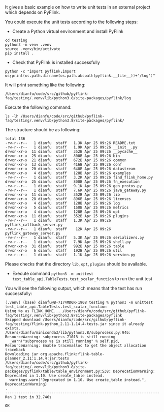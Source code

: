 It gives a basic example on how to write unit tests in an external project which depends on PyFlink.

You could execute the unit tests according to the following steps:
- Create a Python virtual environment and install PyFlink
```shell
cd testing
python3 -m venv .venv
source .venv/bin/activate
pip install .
```

- Check that PyFlink is installed successfully
```shell
python -c "import pyflink;import os;print(os.path.dirname(os.path.abspath(pyflink.__file__))+'/log')"
```

It will print something like the following: 
```shell
/Users/dianfu/code/src/github/pyflink-faq/testing/.venv/lib/python3.8/site-packages/pyflink/log
```

Execute the following command:
```shell
ls -lh /Users/dianfu/code/src/github/pyflink-faq/testing/.venv/lib/python3.8/site-packages/pyflink/
```

The structure should be as following:
```
total 136
-rw-r--r--   1 dianfu  staff   1.3K Apr 25 09:26 README.txt
-rw-r--r--   1 dianfu  staff   1.9K Apr 25 09:26 __init__.py
drwxr-xr-x  11 dianfu  staff   352B Apr 25 09:26 __pycache__
drwxr-xr-x  25 dianfu  staff   800B Apr 25 09:26 bin
drwxr-xr-x  21 dianfu  staff   672B Apr 25 09:26 common
drwxr-xr-x  13 dianfu  staff   416B Apr 25 09:26 conf
drwxr-xr-x  20 dianfu  staff   640B Apr 25 09:26 datastream
drwxr-xr-x   4 dianfu  staff   128B Apr 25 09:26 examples
-rw-r--r--   1 dianfu  staff   3.2K Apr 25 09:26 find_flink_home.py
drwxr-xr-x  25 dianfu  staff   800B Apr 25 09:26 fn_execution
-rw-r--r--   1 dianfu  staff   9.1K Apr 25 09:26 gen_protos.py
-rw-r--r--   1 dianfu  staff   7.6K Apr 25 09:26 java_gateway.py
drwxr-xr-x  11 dianfu  staff   352B Apr 25 09:26 lib
drwxr-xr-x  28 dianfu  staff   896B Apr 25 09:26 licenses
drwxr-xr-x   4 dianfu  staff   128B Apr 25 09:26 log
drwxr-xr-x   5 dianfu  staff   160B Apr 25 09:26 metrics
drwxr-xr-x   4 dianfu  staff   128B Apr 25 09:26 opt
drwxr-xr-x  11 dianfu  staff   352B Apr 25 09:26 plugins
-rw-r--r--   1 dianfu  staff   1.3K Apr 25 09:26 pyflink_callback_server.py
-rw-r--r--   1 dianfu  staff    12K Apr 25 09:26 pyflink_gateway_server.py
-rw-r--r--   1 dianfu  staff   5.3K Apr 25 09:26 serializers.py
-rw-r--r--   1 dianfu  staff   7.9K Apr 25 09:26 shell.py
drwxr-xr-x  31 dianfu  staff   992B Apr 25 09:26 table
drwxr-xr-x   6 dianfu  staff   192B Apr 25 09:26 util
-rw-r--r--   1 dianfu  staff   1.1K Apr 25 09:26 version.py
```
Please checks that the directory `lib`, `opt`, `plugins` should be available.

- Execute command `python3 -m unittest test_table_api.TableTests.test_scalar_function` to run the unit test

You will see the following output, which means that the test has run successfully:
```
(.venv) (base) dianfu@B-7174MD6R-1908 testing % python3 -m unittest test_table_api.TableTests.test_scalar_function                            
Using %s as FLINK_HOME... /Users/dianfu/code/src/github/pyflink-faq/testing/.venv/lib/python3.8/site-packages/pyflink
Skipped download /Users/dianfu/code/src/github/pyflink-faq/testing/flink-python_2.11-1.14.4-tests.jar since it already exists.
/Users/dianfu/miniconda3/lib/python3.8/subprocess.py:946: ResourceWarning: subprocess 71018 is still running
  _warn("subprocess %s is still running" % self.pid,
ResourceWarning: Enable tracemalloc to get the object allocation traceback
Downloading jar org.apache.flink:flink-table-planner_2.11:1.14.4:jar:tests
/Users/dianfu/code/src/github/pyflink-faq/testing/.venv/lib/python3.8/site-packages/pyflink/table/table_environment.py:538: DeprecationWarning: Deprecated in 1.10. Use create_table instead.
  warnings.warn("Deprecated in 1.10. Use create_table instead.", DeprecationWarning)
.
----------------------------------------------------------------------
Ran 1 test in 32.746s

OK
```
